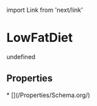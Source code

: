 import Link from 'next/link'
# LowFatDiet

undefined

## Properties

<Grid>
* [](/Properties/Schema.org/)

</Grid>

